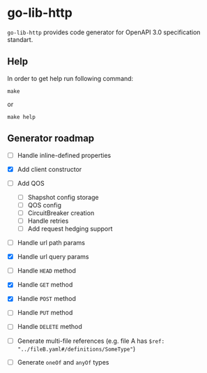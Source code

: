 # go-lib-http

`go-lib-http` provides code generator for OpenAPI 3.0 specification standart.

## Help

In order to get help run following command:

```shell
make
```

or

```shell
make help
```

## Generator roadmap

- [ ] Handle inline-defined properties
- [x] Add client constructor
- [ ] Add QOS
    - [ ] Shapshot config storage
    - [ ] QOS config
    - [ ] CircuitBreaker creation
    - [ ] Handle retries
    - [ ] Add request hedging support
- [ ] Handle url path params
- [x] Handle url query params
- [ ] Handle `HEAD` method
- [x] Handle `GET` method
- [x] Handle `POST` method
- [ ] Handle `PUT` method
- [ ] Handle `DELETE` method
- [ ] Generate multi-file references (e.g. file A has `$ref:
  "../fileB.yaml#/definitions/SomeType"`)
- [ ] Generate `oneOf` and `anyOf` types

